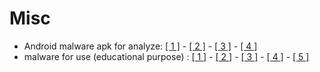 # Misc
* Android malware apk for analyze: [[ 1 ]](https://github.com/sk3ptre/AndroidMalware_2018) - [[ 2 ]](https://github.com/sk3ptre/AndroidMalware_2019) - [[ 3 ]](https://github.com/sk3ptre/AndroidMalware_2020) - [[ 4 ]](https://github.com/ashishb/android-malware)
* malware for use (educational purpose) : [[ 1 ]](https://github.com/termuxhackers-id/SARA) - [[ 2 ]](https://github.com/AhMyth/AhMyth-Android-RAT) - [[ 3 ]](https://github.com/karma9874/AndroRAT) - [[ 4 ]](https://github.com/swagkarna/Rafel-Rat) - [[ 5 ]](https://github.com/Hax4us/haxRat)
